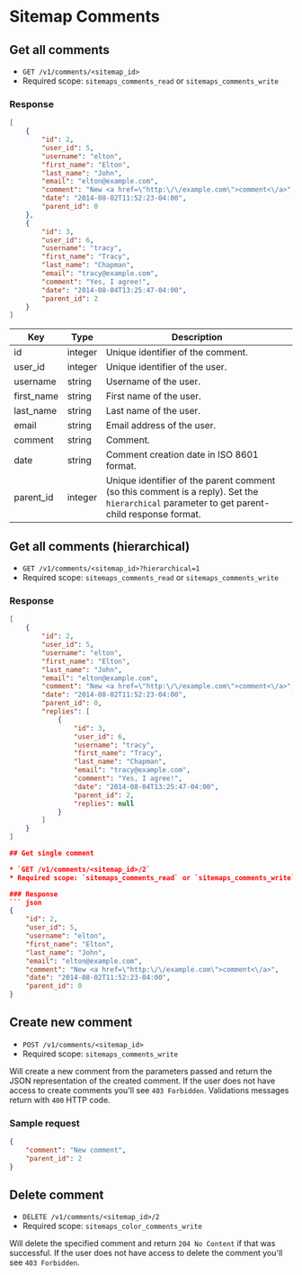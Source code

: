 # Sitemap Comments

## Get all comments

* `GET /v1/comments/<sitemap_id>`
* Required scope: `sitemaps_comments_read` or `sitemaps_comments_write`

### Response
``` json
[
    {
        "id": 2,
        "user_id": 5,
        "username": "elton",
        "first_name": "Elton",
        "last_name": "John",
        "email": "elton@example.com",
        "comment": "New <a href=\"http:\/\/example.com\">comment<\/a>",
        "date": "2014-08-02T11:52:23-04:00",
        "parent_id": 0
    },
    {
        "id": 3,
        "user_id": 6,
        "username": "tracy",
        "first_name": "Tracy",
        "last_name": "Chapman",
        "email": "tracy@example.com",
        "comment": "Yes, I agree!",
        "date": "2014-08-04T13:25:47-04:00",
        "parent_id": 2
    }
]
```
Key | Type | Description
--- | --- | ---
id | integer | Unique identifier of the comment.
user_id | integer | Unique identifier of the user.
username | string | Username of the user.
first_name | string | First name of the user.
last_name | string | Last name of the user.
email | string | Email address of the user.
comment | string | Comment.
date | string | Comment creation date in ISO 8601 format.
parent_id | integer | Unique identifier of the parent comment (so this comment is a reply). Set the `hierarchical` parameter to get parent-child response format.

## Get all comments (hierarchical)

* `GET /v1/comments/<sitemap_id>?hierarchical=1`
* Required scope: `sitemaps_comments_read` or `sitemaps_comments_write`

### Response
``` json
[
    {
        "id": 2,
        "user_id": 5,
        "username": "elton",
        "first_name": "Elton",
        "last_name": "John",
        "email": "elton@example.com",
        "comment": "New <a href=\"http:\/\/example.com\">comment<\/a>",
        "date": "2014-08-02T11:52:23-04:00",
        "parent_id": 0,
        "replies": [
            {
                "id": 3,
                "user_id": 6,
                "username": "tracy",
                "first_name": "Tracy",
                "last_name": "Chapman",
                "email": "tracy@example.com",
                "comment": "Yes, I agree!",
                "date": "2014-08-04T13:25:47-04:00",
                "parent_id": 2,
                "replies": null
            }
        ]
    }
]

## Get single comment

* `GET /v1/comments/<sitemap_id>/2`
* Required scope: `sitemaps_comments_read` or `sitemaps_comments_write`

### Response
``` json
{
    "id": 2,
    "user_id": 5,
    "username": "elton",
    "first_name": "Elton",
    "last_name": "John",
    "email": "elton@example.com",
    "comment": "New <a href=\"http:\/\/example.com\">comment<\/a>",
    "date": "2014-08-02T11:52:23-04:00",
    "parent_id": 0
}
```

## Create new comment

* `POST /v1/comments/<sitemap_id>`
* Required scope: `sitemaps_comments_write`

Will create a new comment from the parameters passed and return the JSON representation of the created comment. If the user does not have access to create comments you'll see `403 Forbidden`. Validations messages return with `400` HTTP code.

### Sample request
``` json
{
    "comment": "New comment",
    "parent_id": 2
}
```

## Delete comment

* `DELETE /v1/comments/<sitemap_id>/2`
* Required scope: `sitemaps_color_comments_write`

Will delete the specified comment and return `204 No Content` if that was successful. If the user does not have access to delete the comment you'll see `403 Forbidden`.